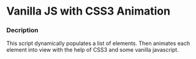 Vanilla JS with CSS3 Animation
===================

### Decription

This script dynamically populates a list of elements. Then animates each element into view with the help of CSS3 and some vanilla javascript.


